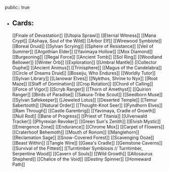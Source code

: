 public:: true
- ## Cards:
	[[Finale of Devastation]]
	[[Utopia Sprawl]]
	[[Eternal Witness]]
	[[Mana Crypt]]
	[[Ashaya, Soul of the Wild]]
	[[Arbor Elf]]
	[[Wirewood Symbiote]]
	[[Boreal Druid]]
	[[Sylvan Scrying]]
	[[Sphere of Resistance]]
	[[Veil of Summer]]
	[[Argothian Elder]]
	[[Yavimaya Hollow]]
	[[Mox Diamond]]
	[[Burgeoning]]
	[[Regal Force]]
	[[Ancient Tomb]]
	[[Sol Ring]]
	[[Woodland Bellower]]
	[[Winter Orb]]
	[[Exploration]]
	[[Umbral Mantle]]
	[[Collector Ouphe]]
	[[Ancient Animus]]
	[[Trinisphere]]
	[[Magus of the Candelabra]]
	[[Circle of Dreams Druid]]
	[[Boseiju, Who Endures]]
	[[Worldly Tutor]]
	[[Sylvan Library]]
	[[Llanowar Elves]]
	[[Nykthos, Shrine to Nyx]]
	[[Root Maze]]
	[[Staff of Domination]]
	[[Crop Rotation]]
	[[Chord of Calling]]
	[[Force of Vigor]]
	[[Scryb Ranger]]
	[[Thorn of Amethyst]]
	[[Quirion Ranger]]
	[[Birds of Paradise]]
	[[Sakura-Tribe Scout]]
	[[Seedborn Muse]]
	[[Sylvan Safekeeper]]
	[[Jeweled Lotus]]
	[[Deserted Temple]]
	[[Temur Sabertooth]]
	[[Natural Order]]
	[[Thought-Knot Seer]]
	[[Fyndhorn Elves]]
	[[Ram Through]]
	[[Castle Garenbrig]]
	[[Yavimaya, Cradle of Growth]]
	[[Null Rod]]
	[[Bane of Progress]]
	[[Priest of Titania]]
	[[Ulvenwald Tracker]]
	[[Phyrexian Revoker]]
	[[Green Sun's Zenith]]
	[[Elvish Mystic]]
	[[Emergence Zone]]
	[[Endurance]]
	[[Chrome Mox]]
	[[Carpet of Flowers]]
	[[Craterhoof Behemoth]]
	[[Mouth of Ronom]]
	[[Manglehorn]]
	[[Reclamation Sage]]
	[[Snow-Covered Forest]]
	[[Scavenging Ooze]]
	[[Beast Within]]
	[[Tangle Wire]]
	[[Gaea's Cradle]]
	[[Gemstone Caverns]]
	[[Survival of the Fittest]]
	[[Turntimber Symbiosis // Turntimber, Serpentine Wood]]
	[[Cavern of Souls]]
	[[Wild Growth]]
	[[Allosaurus Shepherd]]
	[[Chalice of the Void]]
	[[Destiny Spinner]]
	[[Homeward Path]]
